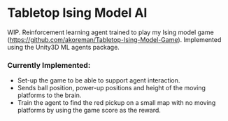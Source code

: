 # Tabletop Ising Model AI
WIP. Reinforcement learning agent trained to play my Ising model game (https://github.com/akoreman/Tabletop-Ising-Model-Game). Implemented using the Unity3D ML agents package.

### Currently Implemented:
* Set-up the game to be able to support agent interaction.
* Sends ball position, power-up positions and height of the moving platforms to the brain.
* Train the agent to find the red pickup on a small map with no moving platforms by using the game score as the reward.



